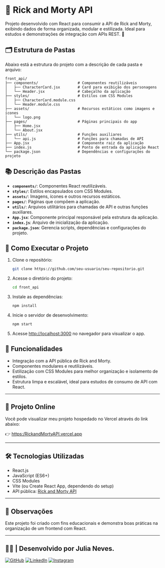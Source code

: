 # 🌌 Rick and Morty API

Projeto desenvolvido com React para consumir a API de Rick and Morty, exibindo dados de forma organizada, modular e estilizada. Ideal para estudos e demonstrações de integração com APIs REST. 🚀

## 🗂️ Estrutura de Pastas

Abaixo está a estrutura do projeto com a descrição de cada pasta e arquivo:

```
front_api/
├── components/                  # Componentes reutilizáveis
│   ├── CharacterCard.jsx        # Card para exibição dos personagens
│   └── Header.jsx               # Cabeçalho da aplicação
├── styles/                      # Estilos com CSS Modules
│   ├── CharacterCard.module.css
│   └── Header.module.css
├── assets/                      # Recursos estáticos como imagens e ícones
│   └── logo.png
├── pages/                       # Páginas principais do app
│   ├── Home.jsx
│   └── About.jsx
├── utils/                       # Funções auxiliares
│   └── api.js                   # Funções para chamadas de API
├── App.jsx                      # Componente raiz da aplicação
├── index.js                     # Ponto de entrada da aplicação React
└── package.json                 # Dependências e configurações do projeto
```

## 📚 Descrição das Pastas

- **`components/`**: Componentes React reutilizáveis.
- **`styles/`**: Estilos encapsulados com CSS Modules.
- **`assets/`**: Imagens, ícones e outros recursos estáticos.
- **`pages/`**: Páginas que compõem a aplicação.
- **`utils/`**: Arquivos utilitários para chamadas de API e outras funções auxiliares.
- **`App.jsx`**: Componente principal responsável pela estrutura da aplicação.
- **`index.js`**: Arquivo de inicialização da aplicação.
- **`package.json`**: Gerencia scripts, dependências e configurações do projeto.

## 🚀 Como Executar o Projeto

1. Clone o repositório:
   ```bash
   git clone https://github.com/seu-usuario/seu-repositorio.git
   ```

2. Acesse o diretório do projeto:
   ```bash
   cd front_api
   ```

3. Instale as dependências:
   ```bash
   npm install
   ```

4. Inicie o servidor de desenvolvimento:
   ```bash
   npm start
   ```

5. Acesse [http://localhost:3000](http://localhost:3000) no navegador para visualizar o app.

## 🌟 Funcionalidades

- Integração com a API pública de Rick and Morty.
- Componentes modulares e reutilizáveis.
- Estilização com CSS Modules para melhor organização e isolamento de estilos.
- Estrutura limpa e escalável, ideal para estudos de consumo de API com React.

---

## 🔗 Projeto Online

Você pode visualizar meu projeto hospedado no Vercel através do link abaixo:

👉 [https:/RickandMortyAPI.vercel.app](https://front-api-xi.vercel.app/home)

---

## 🛠️ Tecnologias Utilizadas

- React.js
- JavaScript (ES6+)
- CSS Modules
- Vite (ou Create React App, dependendo do setup)
- API pública: [Rick and Morty API](https://rickandmortyapi.com/)

---

## 📌 Observações

Este projeto foi criado com fins educacionais e demonstra boas práticas na organização de um frontend com React.

---

## 👩‍💻 | Desenvolvido por **Julia Neves**.

[![GitHub](https://img.shields.io/badge/GitHub-000?style=for-the-badge&logo=github&logoColor=white)](https://github.com/Julianeves01)
[![LinkedIn](https://img.shields.io/badge/LinkedIn-0077B5?style=for-the-badge&logo=linkedin&logoColor=white)](https://www.linkedin.com/in/julia-neves-252b202b1/)
[![Instagram](https://img.shields.io/badge/Instagram-E4405F?style=for-the-badge&logo=instagram&logoColor=white)](https://www.instagram.com/Julia.s.neves)
